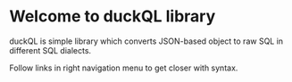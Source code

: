 # Welcome to duckQL library

duckQL is simple library which converts JSON-based object to raw SQL in different SQL dialects.

Follow links in right navigation menu to get closer with syntax.
